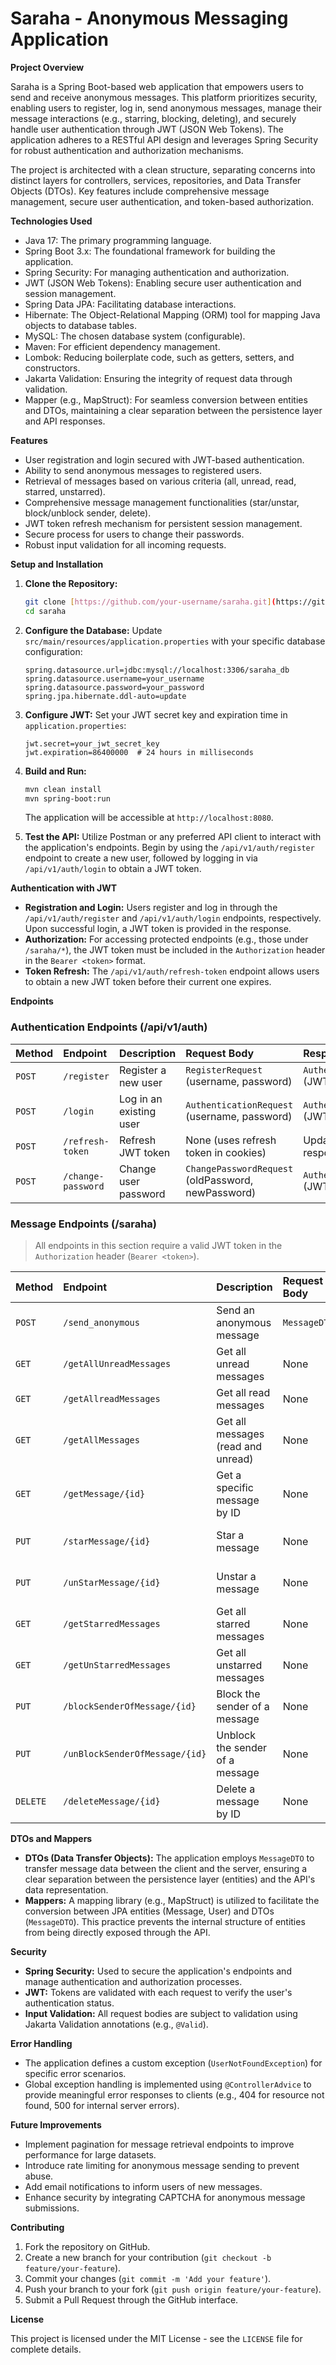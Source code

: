 # Saraha - Anonymous Messaging Application

**Project Overview**

Saraha is a Spring Boot-based web application that empowers users to send and receive anonymous messages. This platform prioritizes security, enabling users to register, log in, send anonymous messages, manage their message interactions (e.g., starring, blocking, deleting), and securely handle user authentication through JWT (JSON Web Tokens). The application adheres to a RESTful API design and leverages Spring Security for robust authentication and authorization mechanisms.

The project is architected with a clean structure, separating concerns into distinct layers for controllers, services, repositories, and Data Transfer Objects (DTOs). Key features include comprehensive message management, secure user authentication, and token-based authorization.

**Technologies Used**

* Java 17: The primary programming language.
* Spring Boot 3.x: The foundational framework for building the application.
* Spring Security: For managing authentication and authorization.
* JWT (JSON Web Tokens): Enabling secure user authentication and session management.
* Spring Data JPA: Facilitating database interactions.
* Hibernate: The Object-Relational Mapping (ORM) tool for mapping Java objects to database tables.
* MySQL: The chosen database system (configurable).
* Maven: For efficient dependency management.
* Lombok: Reducing boilerplate code, such as getters, setters, and constructors.
* Jakarta Validation: Ensuring the integrity of request data through validation.
* Mapper (e.g., MapStruct): For seamless conversion between entities and DTOs, maintaining a clear separation between the persistence layer and API responses.

**Features**

* User registration and login secured with JWT-based authentication.
* Ability to send anonymous messages to registered users.
* Retrieval of messages based on various criteria (all, unread, read, starred, unstarred).
* Comprehensive message management functionalities (star/unstar, block/unblock sender, delete).
* JWT token refresh mechanism for persistent session management.
* Secure process for users to change their passwords.
* Robust input validation for all incoming requests.

**Setup and Installation**

1.  **Clone the Repository:**
    ```bash
    git clone [https://github.com/your-username/saraha.git](https://github.com/your-username/saraha.git)
    cd saraha
    ```

2.  **Configure the Database:**
    Update `src/main/resources/application.properties` with your specific database configuration:
    ```properties
    spring.datasource.url=jdbc:mysql://localhost:3306/saraha_db
    spring.datasource.username=your_username
    spring.datasource.password=your_password
    spring.jpa.hibernate.ddl-auto=update
    ```

3.  **Configure JWT:**
    Set your JWT secret key and expiration time in `application.properties`:
    ```properties
    jwt.secret=your_jwt_secret_key
    jwt.expiration=86400000  # 24 hours in milliseconds
    ```

4.  **Build and Run:**
    ```bash
    mvn clean install
    mvn spring-boot:run
    ```
    The application will be accessible at `http://localhost:8080`.

5.  **Test the API:**
    Utilize Postman or any preferred API client to interact with the application's endpoints. Begin by using the `/api/v1/auth/register` endpoint to create a new user, followed by logging in via `/api/v1/auth/login` to obtain a JWT token.

**Authentication with JWT**

* **Registration and Login:** Users register and log in through the `/api/v1/auth/register` and `/api/v1/auth/login` endpoints, respectively. Upon successful login, a JWT token is provided in the response.
* **Authorization:** For accessing protected endpoints (e.g., those under `/saraha/*`), the JWT token must be included in the `Authorization` header in the `Bearer <token>` format.
* **Token Refresh:** The `/api/v1/auth/refresh-token` endpoint allows users to obtain a new JWT token before their current one expires.

**Endpoints**

### **Authentication Endpoints (/api/v1/auth)**

| Method | Endpoint        | Description             | Request Body                               | Response Body                           |
| :----- | :-------------- | :---------------------- | :----------------------------------------- | :-------------------------------------- |
| `POST` | `/register`     | Register a new user     | `RegisterRequest` (username, password)     | `AuthenticationResponse` (JWT token)    |
| `POST` | `/login`        | Log in an existing user | `AuthenticationRequest` (username, password) | `AuthenticationResponse` (JWT token)    |
| `POST` | `/refresh-token` | Refresh JWT token       | None (uses refresh token in cookies)       | Updated JWT token in response           |
| `POST` | `/change-password` | Change user password    | `ChangePasswordRequest` (oldPassword, newPassword) | `AuthenticationResponse` (JWT token)    |

### **Message Endpoints (/saraha)**

> All endpoints in this section require a valid JWT token in the `Authorization` header (`Bearer <token>`).

| Method | Endpoint                 | Description                          | Request Body | Response Body              |
| :----- | :----------------------- | :----------------------------------- | :----------- | :------------------------- |
| `POST` | `/send_anonymous`       | Send an anonymous message            | `MessageDTO` | `MessageDTO` (created message) |
| `GET`  | `/getAllUnreadMessages`  | Get all unread messages              | None         | List of `MessageDTO`       |
| `GET`  | `/getAllreadMessages`    | Get all read messages                | None         | List of `MessageDTO`       |
| `GET`  | `/getAllMessages`        | Get all messages (read and unread)   | None         | List of `MessageDTO`       |
| `GET`  | `/getMessage/{id}`       | Get a specific message by ID         | None         | `MessageDTO`               |
| `PUT`  | `/starMessage/{id}`      | Star a message                       | None         | Empty (HTTP 200)           |
| `PUT`  | `/unStarMessage/{id}`    | Unstar a message                     | None         | Empty (HTTP 200)           |
| `GET`  | `/getStarredMessages`    | Get all starred messages             | None         | List of `MessageDTO`       |
| `GET`  | `/getUnStarredMessages`  | Get all unstarred messages           | None         | List of `MessageDTO`       |
| `PUT`  | `/blockSenderOfMessage/{id}` | Block the sender of a message      | None         | Empty (HTTP 200)           |
| `PUT`  | `/unBlockSenderOfMessage/{id}` | Unblock the sender of a message    | None         | Empty (HTTP 200)           |
| `DELETE` | `/deleteMessage/{id}`     | Delete a message by ID               | None         | Empty (HTTP 200)           |

**DTOs and Mappers**

* **DTOs (Data Transfer Objects):** The application employs `MessageDTO` to transfer message data between the client and the server, ensuring a clear separation between the persistence layer (entities) and the API's data representation.
* **Mappers:** A mapping library (e.g., MapStruct) is utilized to facilitate the conversion between JPA entities (Message, User) and DTOs (`MessageDTO`). This practice prevents the internal structure of entities from being directly exposed through the API.

**Security**

* **Spring Security:** Used to secure the application's endpoints and manage authentication and authorization processes.
* **JWT:** Tokens are validated with each request to verify the user's authentication status.
* **Input Validation:** All request bodies are subject to validation using Jakarta Validation annotations (e.g., `@Valid`).

**Error Handling**

* The application defines a custom exception (`UserNotFoundException`) for specific error scenarios.
* Global exception handling is implemented using `@ControllerAdvice` to provide meaningful error responses to clients (e.g., 404 for resource not found, 500 for internal server errors).

**Future Improvements**

* Implement pagination for message retrieval endpoints to improve performance for large datasets.
* Introduce rate limiting for anonymous message sending to prevent abuse.
* Add email notifications to inform users of new messages.
* Enhance security by integrating CAPTCHA for anonymous message submissions.

**Contributing**

1.  Fork the repository on GitHub.
2.  Create a new branch for your contribution (`git checkout -b feature/your-feature`).
3.  Commit your changes (`git commit -m 'Add your feature'`).
4.  Push your branch to your fork (`git push origin feature/your-feature`).
5.  Submit a Pull Request through the GitHub interface.

**License**

This project is licensed under the MIT License - see the `LICENSE` file for complete details.
